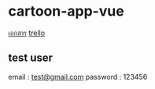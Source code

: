 # cartoon-app-vue

[เอกสาร](https://docs.google.com/document/d/1Z4a9ELGCicU37TuYgJoAysYPMFbZ059Oq8Dvlj5UyzM/edit)
[trello](https://trello.com/b/wt8pBFLz/cartoon-app)

## test user
email : test@gmail.com
password : 123456
